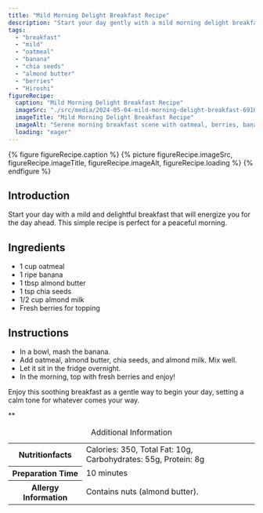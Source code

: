 ```yaml
---
title: "Mild Morning Delight Breakfast Recipe"
description: "Start your day gently with a mild morning delight breakfast recipe that's easy and nourishing. This oatmeal dish is topped with fresh berries for a soothing morning treat."
tags:
  - "breakfast"
  - "mild"
  - "oatmeal"
  - "banana"
  - "chia seeds"
  - "almond butter"
  - "berries"
  - "Hiroshi"
figureRecipe: 
  caption: "Mild Morning Delight Breakfast Recipe"
  imageSrc: "./src/media/2024-05-04-mild-morning-delight-breakfast-6910.png"
  imageTitle: "Mild Morning Delight Breakfast Recipe"
  imageAlt: "Serene morning breakfast scene with oatmeal, berries, banana, almond butter, chia seeds, and almond milk on a minimalist table"
  loading: "eager"
---
```


{% figure figureRecipe.caption %}
{% picture figureRecipe.imageSrc, figureRecipe.imageTitle, figureRecipe.imageAlt, figureRecipe.loading %}
{% endfigure %}

## Introduction

Start your day with a mild and delightful breakfast that will energize you for the day ahead. This simple recipe is perfect for a peaceful morning.

## Ingredients

- 1 cup oatmeal
- 1 ripe banana
- 1 tbsp almond butter
- 1 tsp chia seeds
- 1/2 cup almond milk
- Fresh berries for topping

## Instructions

- In a bowl, mash the banana.
- Add oatmeal, almond butter, chia seeds, and almond milk. Mix well.
- Let it sit in the fridge overnight.
- In the morning, top with fresh berries and enjoy!

Enjoy this soothing breakfast as a gentle way to begin your day, setting a calm tone for whatever comes your way.

**

<table><caption class='sr-only'>Additional Information</caption><tr><th>Nutritionfacts</th><td>Calories: 350, Total Fat: 10g, Carbohydrates: 55g, Protein: 8g&nbsp;</td></tr><tr><th>Preparation Time</th><td>10 minutes&nbsp;</td></tr><tr><th>Allergy Information</th><td>Contains nuts (almond butter).&nbsp;</td></tr></table>

